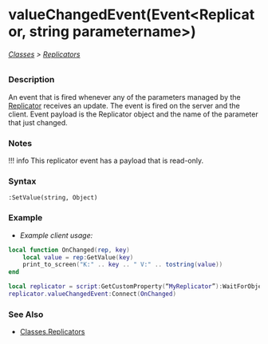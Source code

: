 # valueChangedEvent(Event<Replicator, string parametername>)

###### [Classes](/core_api/raw_source) > [Replicators](/core_api/classes/replicators/SetValue)

### Description

An event that is fired whenever any of the parameters managed by the [Replicator](/core_api/classes/replicators) receives an update. The event is fired on the server and the client. Event payload is the Replicator object and the name of the parameter that just changed.

### Notes
!!! info
    This replicator event has a payload that is read-only.

### Syntax

`:SetValue(string, Object)`

### Example

- *Example client usage:*
```lua
local function OnChanged(rep, key)
	local value = rep:GetValue(key)
	print_to_screen("K:" .. key .. " V:" .. tostring(value))
end

local replicator = script:GetCustomProperty(“MyReplicator”):WaitForObject()
replicator.valueChangedEvent:Connect(OnChanged)
```

### See Also

* [Classes.Replicators](/core_api/classes/replicators/)
